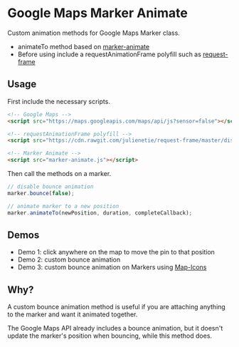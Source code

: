 # Google Maps Marker Animate
Custom animation methods for Google Maps Marker class.

- animateTo method based on [marker-animate](https://github.com/combatwombat/marker-animate)
- Before using include a requestAnimationFrame polyfill such as [request-frame](https://github.com/julienetie/request-frame)

## Usage
First include the necessary scripts.

```html
<!-- Google Maps -->
<script src="https://maps.googleapis.com/maps/api/js?sensor=false"></script>

<!-- requestAnimationFrame polyfill -->
<script src="https://cdn.rawgit.com/julienetie/request-frame/master/dist/request-frame.min.js"></script>

<!-- Marker Animate -->
<script src="marker-animate.js"></script>
```

Then call the methods on a marker.

```javascript
// disable bounce animation
marker.bounce(false);

// animate marker to a new position
marker.animateTo(newPosition, duration, completeCallback);
```

## Demos
- Demo 1: click anywhere on the map to move the pin to that position
- Demo 2: custom bounce animation
- Demo 3: custom bounce animation on Markers using [Map-Icons]

[map-icons]: https://github.com/scottdejonge/Map-Icons/

## Why?
A custom bounce animation method is useful if you are attaching anything to the marker and want it animated together.

The Google Maps API already includes a bounce animation, but it doesn't update the marker's position when bouncing, while this method does.